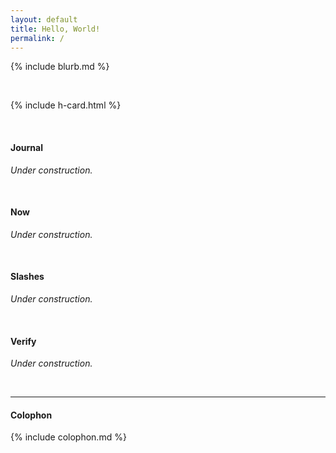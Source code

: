 ```yaml
---
layout: default
title: Hello, World!
permalink: /
---
```


{% include blurb.md %}

<br>


{% include h-card.html %}

<br>


#### Journal

*Under construction.*

<br>


#### Now

*Under construction.*

<br>


#### Slashes

*Under construction.*

<br>


#### Verify

*Under construction.*

<br>

<hr>


#### Colophon

{% include colophon.md %}
